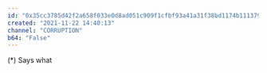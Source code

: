 ```yaml
---
id: "0x35cc3785d42f2a658f033e0d8ad051c909f1cfbf93a41a31f38bd1174b111379"
created: "2021-11-22 14:40:13"
channel: "CORRUPTION"
b64: "False"
---
```


(*) Says what